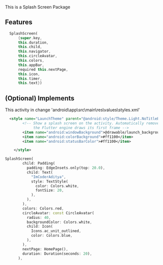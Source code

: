 <!--
This README describes the package. If you publish this package to pub.dev,
this README's contents appear on the landing page for your package.

For information about how to write a good package README, see the guide for
[writing package pages](https://dart.dev/guides/libraries/writing-package-pages).

For general information about developing packages, see the Dart guide for
[creating packages](https://dart.dev/guides/libraries/create-library-packages)
and the Flutter guide for
[developing packages and plugins](https://flutter.dev/developing-packages).
-->

This is a Splash Screen Package 

## Features
```dart
  SplashScreen(
      {super.key,
      this.duration,
      this.child,
      this.navigator,
      this.circleAvatar,
      this.colors,
      this.appBar,
      required this.nextPage,
      this.icon,
      this.timer,
      this.text})
```





## (Optional)  Implements
This activity in change 'android\app\src\main\res\values\styles.xml'
```xml
  <style name="LaunchTheme" parent="@android:style/Theme.Light.NoTitleBar">
        <!-- Show a splash screen on the activity. Automatically removed when
             the Flutter engine draws its first frame -->
        <item name="android:windowBackground">@drawable/launch_background</item>
        <item name="android:colorBackground">#ff1100</item>
        <item name="android:statusBarColor">#ff1100</item>

    </style>

```



```dart
SplashScreen(
        child: Padding(
          padding: EdgeInsets.only(top: 20.0),
          child: Text(
            "ImCoderAditya",
            style: TextStyle(
              color: Colors.white,
              fontSize: 20,
            ),
          ),
        ),
        colors: Colors.red,
        circleAvatar: const CircleAvatar(
          radius: 40,
          backgroundColor: Colors.white,
          child: Icon(
            Icons.ac_unit_outlined,
            color: Colors.blue,
          ),
        ),
        nextPage: HomePage(),
        duration: Duration(seconds: 20),
      ),
```

